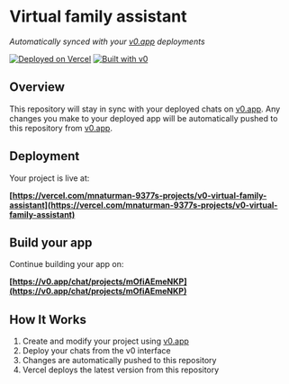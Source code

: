# Virtual family assistant

*Automatically synced with your [v0.app](https://v0.app) deployments*

[![Deployed on Vercel](https://img.shields.io/badge/Deployed%20on-Vercel-black?style=for-the-badge&logo=vercel)](https://vercel.com/mnaturman-9377s-projects/v0-virtual-family-assistant)
[![Built with v0](https://img.shields.io/badge/Built%20with-v0.app-black?style=for-the-badge)](https://v0.app/chat/projects/mOfiAEmeNKP)

## Overview

This repository will stay in sync with your deployed chats on [v0.app](https://v0.app).
Any changes you make to your deployed app will be automatically pushed to this repository from [v0.app](https://v0.app).

## Deployment

Your project is live at:

**[https://vercel.com/mnaturman-9377s-projects/v0-virtual-family-assistant](https://vercel.com/mnaturman-9377s-projects/v0-virtual-family-assistant)**

## Build your app

Continue building your app on:

**[https://v0.app/chat/projects/mOfiAEmeNKP](https://v0.app/chat/projects/mOfiAEmeNKP)**

## How It Works

1. Create and modify your project using [v0.app](https://v0.app)
2. Deploy your chats from the v0 interface
3. Changes are automatically pushed to this repository
4. Vercel deploys the latest version from this repository